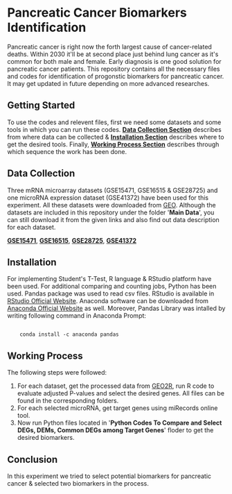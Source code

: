 <h1>Pancreatic Cancer Biomarkers Identification</h1>
<p>Pancreatic cancer is right now the forth largest cause of cancer-related deaths. Within 2030 it'll be at second place just behind lung cancer as it's common for both male and female. Early diagnosis is one good solution for pancreatic cancer patients. This repository contains all the necessary files and codes for identification of progonstic biomarkers for pancreatic cancer. It may get updated in future depending on more advanced researches.</p>


<h2><b>Getting Started</b></h2>
<p>To use the codes and relevent files, first we need some datasets and some tools in which you can run these codes. <a href="#DataCollection"><b>Data Collection Section</b></a> describes from where data can be collected &amp; <a href="#Installation"><b>Installation Section</b></a> describes where to get the desired tools. Finally, <a href="#WorkingProcess"><b>Working Process Section</b></a> describes through which sequence the work has been done.</p>


<h2 id="DataCollection"><b>Data Collection</b></h2>
<p>Three mRNA microarray datasets (GSE15471, GSE16515 &amp; GSE28725) and one microRNA expression dataset (GSE41372) have been used for this experiment. All these datasets were downloaded from <a href="https://www.ncbi.nlm.nih.gov/geo/">GEO</a>. Although the datasets are included in this repository under the folder '<b>Main Data</b>', you can still download it from the given links and also find out data description for each dataset.</p>

<a href="https://www.ncbi.nlm.nih.gov/geo/query/acc.cgi?acc=GSE15471"><b>GSE15471</b></a>,
<a href="https://www.ncbi.nlm.nih.gov/geo/query/acc.cgi?acc=GSE16515"><b>GSE16515</b></a>,
<a href="https://www.ncbi.nlm.nih.gov/geo/query/acc.cgi?acc=GSE28725"><b>GSE28725</b></a>,
<a href="https://www.ncbi.nlm.nih.gov/geo/query/acc.cgi?acc=GSE41372"><b>GSE41372</b></a>


<h2 id="Installation"><b>Installation</b></h2>
<p>For implementing Student's T-Test, R language &amp; RStudio platform have been used. For additional comparing and counting jobs, Python has been used. Pandas package was used to read csv files. RStudio is available in <a href="https://www.rstudio.com/products/rstudio/download/">RStudio Official Website</a>. Anaconda software can be downloaded from <a href="https://www.anaconda.com/distribution/">Anaconda Official Website</a> as well. Moreover, Pandas Library was intalled by writing following command in Anaconda Prompt:</p>

<code>
    conda install -c anaconda pandas
</code>


<h2 id="WorkingProcess"><b>Working Process</b></h2>
<p>The following steps were followed:</p>
<ol>
    <li>For each dataset, get the processed data from <a href="https://www.ncbi.nlm.nih.gov/geo/geo2r">GEO2R</a>, run R code to evaluate adjusted P-values and select the desired genes. All files can be found in the corresponding folders.</li>
    <li>For each selected microRNA, get target genes using miRecords online tool.</li>
    <li>Now run Python files located in '<b>Python Codes To Compare and Select DEGs, DEMs, Common DEGs among Target Genes</b>' floder to get the desired biomarkers.</li>
</ol>


<h2><b>Conclusion</b></h2>
<p>In this experiment we tried to select potential biomarkers for pancreatic cancer &amp; selected two biomarkers in the process.</p>

